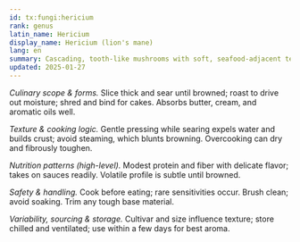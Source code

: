 ```yaml
---
id: tx:fungi:hericium
rank: genus
latin_name: Hericium
display_name: Hericium (lion's mane)
lang: en
summary: Cascading, tooth-like mushrooms with soft, seafood-adjacent texture; excellent seared, roasted, or shredded as "crab-style" cakes and in creamy sauces and soups.
updated: 2025-01-27
---
```


_Culinary scope & forms._ Slice thick and sear until browned; roast to drive out moisture; shred and bind for cakes. Absorbs butter, cream, and aromatic oils well.

_Texture & cooking logic._ Gentle pressing while searing expels water and builds crust; avoid steaming, which blunts browning. Overcooking can dry and fibrously toughen.

_Nutrition patterns (high-level)._ Modest protein and fiber with delicate flavor; takes on sauces readily. Volatile profile is subtle until browned.

_Safety & handling._ Cook before eating; rare sensitivities occur. Brush clean; avoid soaking. Trim any tough base material.

_Variability, sourcing & storage._ Cultivar and size influence texture; store chilled and ventilated; use within a few days for best aroma.
